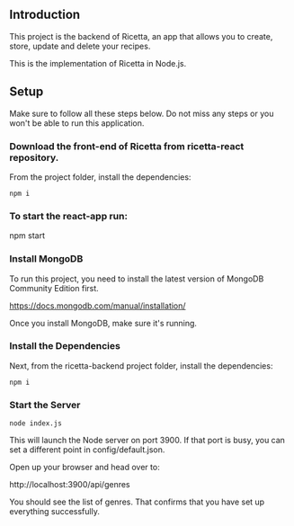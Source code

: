 ## Introduction

This project is the backend of Ricetta, an app that allows you to create, store, update and delete your recipes. 

This is the implementation of Ricetta in Node.js.

## Setup

Make sure to follow all these steps below. Do not miss any steps or you won't be able to run this application.

### Download the front-end of Ricetta from ricetta-react repository.

From the project folder, install the dependencies:

    npm i
    
### To start the react-app run:

  npm start

### Install MongoDB

To run this project, you need to install the latest version of MongoDB Community Edition first.

https://docs.mongodb.com/manual/installation/

Once you install MongoDB, make sure it's running.

### Install the Dependencies

Next, from the ricetta-backend project folder, install the dependencies:

    npm i
    

### Start the Server

    node index.js

This will launch the Node server on port 3900. If that port is busy, you can set a different point in config/default.json.

Open up your browser and head over to:

http://localhost:3900/api/genres

You should see the list of genres. That confirms that you have set up everything successfully.
